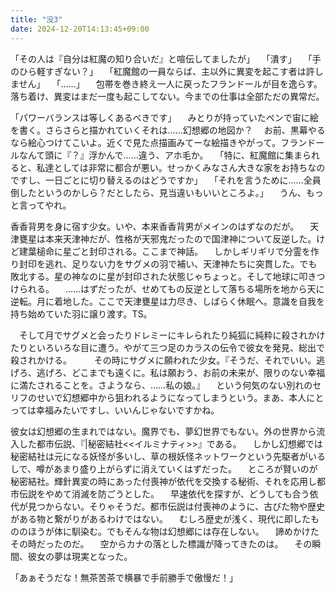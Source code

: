 ```yaml
---
title: "没3"
date: 2024-12-20T14:13:45+09:00
---
```


「その人は『自分は紅魔の知り合いだ』と喧伝してましたが」
　「潰す」
　「手のひら軽すぎない？」
　「紅魔館の一員ならば、主以外に異変を起こす者は許しません」
　「……」
　包帯を巻き終え一人に戻ったフランドールが目を逸らす。落ち着け、異変はまだ一度も起こしてない。今までの仕事は全部ただの異常だ。


「パワーバランスは等しくあるべきです」
　みとりが持っていたペンで宙に絵を書く。さらさらと描かれていくそれは……幻想郷の地図か？
　お前、黒幕やるなら絵心つけてこいよ。近くで見た点描画みてーな絵描きやがって。フランドールなんて頭に『？』浮かんで……違う、アホ毛か。
　「特に、紅魔館に集まられると、私達としては非常に都合が悪い。せっかくみなさん大きな家をお持ちなのですし、一日ごとに切り替えるのはどうですか」
　「それを言うために……全員倒したというのかしら？だとしたら、見当違いもいいところよ。」
　うん、もっと言ってやれ。


香香背男を身に宿す少女。いや、本来香香背男がメインのはずなのだが。
　天津甕星は本来天津神だが、性格が天邪鬼だったので国津神について反逆した。けど建葉槌命に星ごと封印される。ここまで神話。
　しかしギリギリで分霊を作り封印を逃れ、足りない力をサグメの羽で補い、天津神たちに突貫した。でも敗北する。星の神なのに星が封印された状態じゃちょっと。そして地球に叩きつけられる。
　……はずだったが、せめてもの反逆として落ちる場所を地から天に逆転。月に着地した。ここで天津甕星は力尽き、しばらく休眠へ。意識を自我を持ち始めていた羽に譲り渡す。TS。

　そして月でサグメと会ったりドレミーにキレられたり純狐に純粋に殺されかけたりといろいろな目に遭う。やがて三つ足のカラスの伝令で彼女を発見、総出で殺されかける。
　
　その時にサグメに願われた少女。『そうだ、それでいい。逃げろ、逃げろ、どこまでも遠くに。私は願おう、お前の未来が、限りのない幸福に満たされることを。さようなら、……私の娘。』
　という何気のない別れのセリフのせいで幻想郷中から狙われるようになってしまうという。まあ、本人にとっては幸福みたいですし、いいんじゃないですかね。


彼女は幻想郷の生まれではない。魔界でも、夢幻世界でもない。外の世界から流入した都市伝説、『|秘密結社<<イルミナティ>>』である。
　しかし幻想郷では秘密結社は元になる妖怪が多いし、草の根妖怪ネットワークという先駆者がいるしで、噂があまり盛り上がらずに消えていくはずだった。
　ところが賢いのが秘密結社。輝針異変の時にあった付喪神が依代を交換する秘術、それを応用し都市伝説をやめて消滅を防ごうとした。
　早速依代を探すが、どうしても合う依代が見つからない。そりゃそうだ。都市伝説は付喪神のように、古びた物や歴史がある物と繋がりがあるわけではない。
　むしろ歴史が浅く、現代に即したもののほうが体に馴染む。でもそんな物は幻想郷には存在しない。
　諦めかけたその時だったのだ。
　空からカナの落とした標識が降ってきたのは。
　その瞬間、彼女の夢は現実となった。


「あぁそうだな！無茶苦茶で横暴で手前勝手で傲慢だ！」

